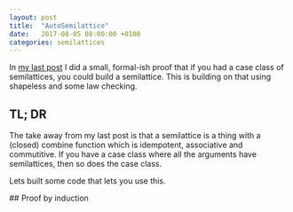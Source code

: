 ```yaml
---
layout: post
title:  "AutoSemilattice"
date:   2017-08-05 08:00:00 +0100
categories: semilattices
---
```


In [my last post](http://hamishdickson.github.io/semilattices/2017/07/12/semilattice-proof.html) I did a small, formal-ish proof that if you had a case class of semilattices, you could build a semilattice. This is building on that using shapeless and some law checking.

## TL; DR

The take away from my last post is that a semilattice is a thing with a (closed) combine function which is idempotent, associative and commutitive. If you have a case class where all the arguments have semilattices, then so does the case class.

Lets built some code that lets you use this.

## Proof by induction

